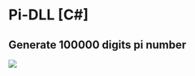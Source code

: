 # Pi-DLL [C#]
<h2> Generate 100000 digits pi number </h2>

<img src="https://i.ibb.co/T0K4qmC/ezgif-2-ec89a811b6bc.gif" border="0">
